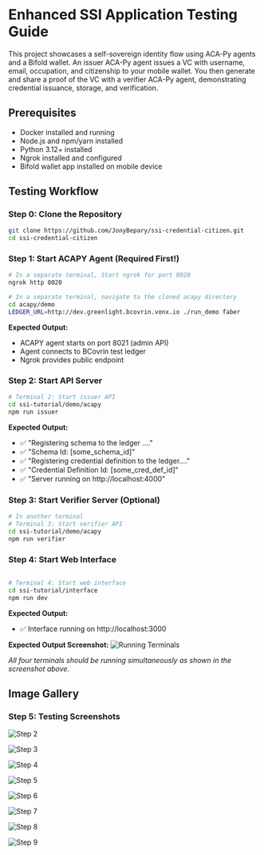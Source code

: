 # Enhanced SSI Application Testing Guide
This project showcases a self-sovereign identity flow using ACA-Py agents and a Bifold wallet. An issuer ACA-Py agent issues a VC with username, email, occupation, and citizenship to your mobile wallet. You then generate and share a proof of the VC with a verifier ACA-Py agent, demonstrating credential issuance, storage, and verification.

## Prerequisites
- Docker installed and running
- Node.js and npm/yarn installed
- Python 3.12+ installed
- Ngrok installed and configured
- Bifold wallet app installed on mobile device

## Testing Workflow



### Step 0: Clone the Repository
```bash
git clone https://github.com/JonyBepary/ssi-credential-citizen.git
cd ssi-credential-citizen
```
### Step 1: Start ACAPY Agent (Required First!)

```bash
# In a separate terminal, Start ngrok for port 8020
ngrok http 8020

# In a separate terminal, navigate to the cloned acapy directory
cd acapy/demo
LEDGER_URL=http://dev.greenlight.bcovrin.vonx.io ./run_demo faber
```

**Expected Output:**
- ACAPY agent starts on port 8021 (admin API)
- Agent connects to BCovrin test ledger
- Ngrok provides public endpoint

### Step 2: Start API Server

```bash
# Terminal 2: Start issuer API
cd ssi-tutorial/demo/acapy
npm run issuer

```

**Expected Output:**
- ✅ "Registering schema to the ledger ...."
- ✅ "Schema Id: [some_schema_id]"
- ✅ "Registering credential definition to the ledger...."
- ✅ "Credential Definition Id: [some_cred_def_id]"
- ✅ "Server running on http://localhost:4000"

### Step 3: Start Verifier Server (Optional)

```bash
# In another terminal
# Terminal 3: Start verifier API
cd ssi-tutorial/demo/acapy
npm run verifier
```

### Step 4: Start Web Interface

```bash

# Terminal 4: Start web interface
cd ssi-tutorial/interface
npm run dev

```

**Expected Output:**
- ✅ Interface running on http://localhost:3000



**Expected Output Screenshot:**
![Running Terminals](img/1.running_terminal.png)

*All four terminals should be running simultaneously as shown in the screenshot above.*

## Image Gallery

### Step 5: Testing Screenshots
![Step 2](img/2.png)

![Step 3](img/3.png)

![Step 4](img/4.png)

![Step 5](img/5.png)

![Step 6](img/6.png)

![Step 7](img/7.png)

![Step 8](img/8.png)

![Step 9](img/9.png)
